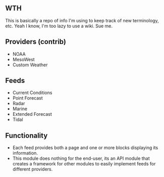 WTH
---

This is basically a repo of info I'm using to keep track of new terminology, etc.
Yeah I know, I'm too lazy to use a wiki. Sue me.

Providers (contrib)
---

* NOAA
* MesoWest
* Custom Weather

Feeds
---

* Current Conditions
* Point Forecast
* Radar
* Marine
* Extended Forecast
* Tidal

Functionality
---

* Each feed provides both a page and one or more blocks displaying its information.
* This module does nothing for the end-user, its an API module that creates a
  framework for other modules to easily implement feeds for different providers.